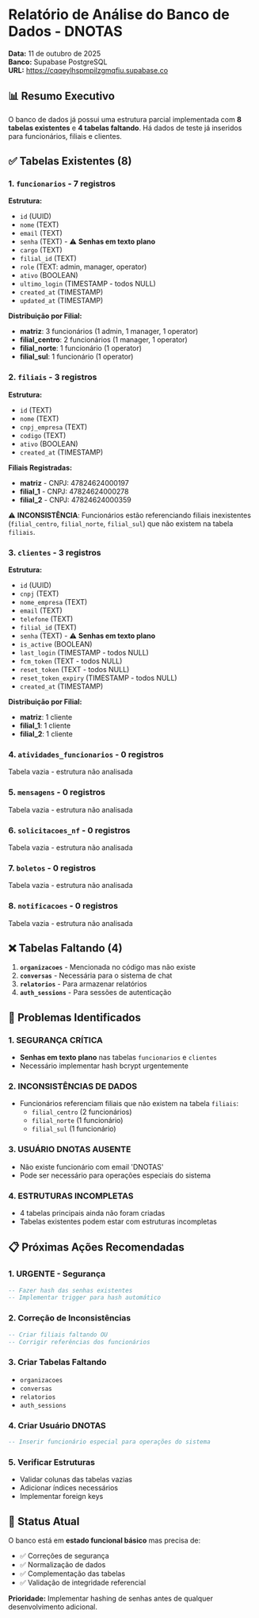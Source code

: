 # Relatório de Análise do Banco de Dados - DNOTAS

**Data:** 11 de outubro de 2025  
**Banco:** Supabase PostgreSQL  
**URL:** https://cqqeylhspmpilzgmqfiu.supabase.co

## 📊 Resumo Executivo

O banco de dados já possui uma estrutura parcial implementada com **8 tabelas existentes** e **4 tabelas faltando**. Há dados de teste já inseridos para funcionários, filiais e clientes.

## ✅ Tabelas Existentes (8)

### 1. `funcionarios` - 7 registros
**Estrutura:**
- `id` (UUID)
- `nome` (TEXT)
- `email` (TEXT)
- `senha` (TEXT) - ⚠️ **Senhas em texto plano**
- `cargo` (TEXT)
- `filial_id` (TEXT)
- `role` (TEXT: admin, manager, operator)
- `ativo` (BOOLEAN)
- `ultimo_login` (TIMESTAMP - todos NULL)
- `created_at` (TIMESTAMP)
- `updated_at` (TIMESTAMP)

**Distribuição por Filial:**
- **matriz**: 3 funcionários (1 admin, 1 manager, 1 operator)
- **filial_centro**: 2 funcionários (1 manager, 1 operator)
- **filial_norte**: 1 funcionário (1 operator)
- **filial_sul**: 1 funcionário (1 operator)

### 2. `filiais` - 3 registros
**Estrutura:**
- `id` (TEXT)
- `nome` (TEXT)
- `cnpj_empresa` (TEXT)
- `codigo` (TEXT)
- `ativo` (BOOLEAN)
- `created_at` (TIMESTAMP)

**Filiais Registradas:**
- **matriz** - CNPJ: 47824624000197
- **filial_1** - CNPJ: 47824624000278
- **filial_2** - CNPJ: 47824624000359

⚠️ **INCONSISTÊNCIA**: Funcionários estão referenciando filiais inexistentes (`filial_centro`, `filial_norte`, `filial_sul`) que não existem na tabela `filiais`.

### 3. `clientes` - 3 registros
**Estrutura:**
- `id` (UUID)
- `cnpj` (TEXT)
- `nome_empresa` (TEXT)
- `email` (TEXT)
- `telefone` (TEXT)
- `filial_id` (TEXT)
- `senha` (TEXT) - ⚠️ **Senhas em texto plano**
- `is_active` (BOOLEAN)
- `last_login` (TIMESTAMP - todos NULL)
- `fcm_token` (TEXT - todos NULL)
- `reset_token` (TEXT - todos NULL)
- `reset_token_expiry` (TIMESTAMP - todos NULL)
- `created_at` (TIMESTAMP)

**Distribuição por Filial:**
- **matriz**: 1 cliente
- **filial_1**: 1 cliente
- **filial_2**: 1 cliente

### 4. `atividades_funcionarios` - 0 registros
Tabela vazia - estrutura não analisada

### 5. `mensagens` - 0 registros
Tabela vazia - estrutura não analisada

### 6. `solicitacoes_nf` - 0 registros
Tabela vazia - estrutura não analisada

### 7. `boletos` - 0 registros
Tabela vazia - estrutura não analisada

### 8. `notificacoes` - 0 registros
Tabela vazia - estrutura não analisada

## ❌ Tabelas Faltando (4)

1. **`organizacoes`** - Mencionada no código mas não existe
2. **`conversas`** - Necessária para o sistema de chat
3. **`relatorios`** - Para armazenar relatórios
4. **`auth_sessions`** - Para sessões de autenticação

## 🚨 Problemas Identificados

### 1. **SEGURANÇA CRÍTICA**
- **Senhas em texto plano** nas tabelas `funcionarios` e `clientes`
- Necessário implementar hash bcrypt urgentemente

### 2. **INCONSISTÊNCIAS DE DADOS**
- Funcionários referenciam filiais que não existem na tabela `filiais`:
  - `filial_centro` (2 funcionários)
  - `filial_norte` (1 funcionário)
  - `filial_sul` (1 funcionário)

### 3. **USUÁRIO DNOTAS AUSENTE**
- Não existe funcionário com email 'DNOTAS'
- Pode ser necessário para operações especiais do sistema

### 4. **ESTRUTURAS INCOMPLETAS**
- 4 tabelas principais ainda não foram criadas
- Tabelas existentes podem estar com estruturas incompletas

## 📋 Próximas Ações Recomendadas

### 1. **URGENTE - Segurança**
```sql
-- Fazer hash das senhas existentes
-- Implementar trigger para hash automático
```

### 2. **Correção de Inconsistências**
```sql
-- Criar filiais faltando OU
-- Corrigir referências dos funcionários
```

### 3. **Criar Tabelas Faltando**
- `organizacoes`
- `conversas` 
- `relatorios`
- `auth_sessions`

### 4. **Criar Usuário DNOTAS**
```sql
-- Inserir funcionário especial para operações do sistema
```

### 5. **Verificar Estruturas**
- Validar colunas das tabelas vazias
- Adicionar índices necessários
- Implementar foreign keys

## 🔄 Status Atual

O banco está em **estado funcional básico** mas precisa de:
- ✅ Correções de segurança
- ✅ Normalização de dados
- ✅ Complementação das tabelas
- ✅ Validação de integridade referencial

**Prioridade:** Implementar hashing de senhas antes de qualquer desenvolvimento adicional.